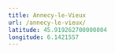 ```yaml
---
title: Annecy-le-Vieux
url: /annecy-le-vieux/
latitude: 45.919262700000004
longitude: 6.1421557
---
```

